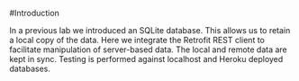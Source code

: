 #Introduction

In a previous lab we introduced an SQLite database. This allows us to retain a local copy of the data. Here we integrate the Retrofit REST client to facilitate manipulation of server-based data. The local and remote data are kept in sync. Testing is performed against localhost and Heroku deployed databases.
